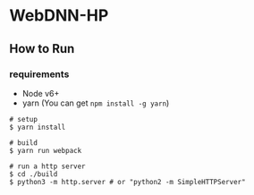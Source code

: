 # WebDNN-HP

## How to Run

### requirements

- Node v6+
- yarn (You can get `npm install -g yarn`)

```shell
# setup
$ yarn install

# build
$ yarn run webpack

# run a http server
$ cd ./build
$ python3 -m http.server # or "python2 -m SimpleHTTPServer"
```
